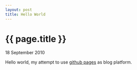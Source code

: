 ```yaml
---
layout: post
title: Hello World
---
```


{{ page.title }}
================

<p class="meta">18 September 2010</p>

Hello world, my attempt to use [github pages][1] as blog platform.

[1]:http://pages.github.com/
